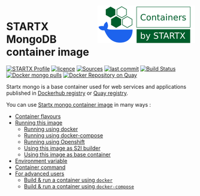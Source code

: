 <img align="right" src="https://raw.githubusercontent.com/startxfr/docker-images/master/.gitlab/img/logo-small.svg?sanitize=true">

# STARTX MongoDB container image

[![STARTX Profile](https://img.shields.io/badge/provider-startx-green.svg)](https://github.com/startxfr) [![licence](https://img.shields.io/github/license/startxfr/docker-images.svg)](https://gitlab.com/startx1/containers) [![Sources](https://img.shields.io/badge/startx-docker--images-blue.svg)](https://gitlab.com/startx1/containers/tree/master/Services/mongo/)
[![last commit](https://img.shields.io/github/last-commit/startxfr/docker-images.svg)](https://gitlab.com/startx1/containers) [![Build Status](https://travis-ci.org/startxfr/docker-images.svg?branch=master)](https://travis-ci.org/startxfr/docker-images) [![Docker mongo pulls](https://img.shields.io/docker/pulls/startx/sv-mongo)](https://hub.docker.com/r/startx/sv-mongo) [![Docker Repository on Quay](https://quay.io/repository/startx/mongo/status "Docker Repository on Quay")](https://quay.io/repository/startx/mongo)

Startx mongo is a base container used for web services and applications published in
[Dockerhub registry](https://hub.docker.com/u/startx) or [Quay registry](https://quay.io/startx).

You can use [Startx mongo container image](https://docker-images.readthedocs.io/en/latest/Services/mongo/) in many ways :

- [Container flavours](https://docker-images.readthedocs.io/en/latest/Services/mongo/#container-flavours)
- [Running this image](https://docker-images.readthedocs.io/en/latest/Services/mongo/#running-this-image)
  - [Running using docker](https://docker-images.readthedocs.io/en/latest/Services/mongo/#running-using-docker)
  - [Running using docker-compose](https://docker-images.readthedocs.io/en/latest/Services/mongo/#running-using-docker-compose)
  - [Running using Openshift](https://docker-images.readthedocs.io/en/latest/Services/mongo/#running-using-openshift)
  - [Using this image as S2I builder](https://docker-images.readthedocs.io/en/latest/Services/mongo/#using-this-image-as-s2i-builder)
  - [Using this image as base container](https://docker-images.readthedocs.io/en/latest/Services/mongo/#using-this-image-as-base-container)
- [Environment variable](https://docker-images.readthedocs.io/en/latest/Services/mongo/#environment-variable)
- [Container command](https://docker-images.readthedocs.io/en/latest/Services/mongo/#container-command)
- [For advanced users](https://docker-images.readthedocs.io/en/latest/Services/mongo/#for-advanced-users)
  - [Build & run a container using `docker`](https://docker-images.readthedocs.io/en/latest/Services/mongo/#build--run-a-container-using-docker)
  - [Build & run a container using `docker-compose`](https://docker-images.readthedocs.io/en/latest/Services/mongo/#build--run-a-container-using-docker-compose)
